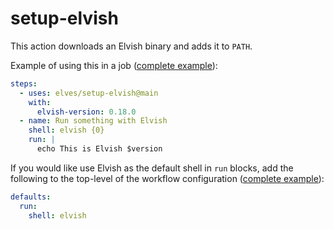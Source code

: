 # setup-elvish

This action downloads an Elvish binary and adds it to `PATH`.

Example of using this in a job ([complete
example](https://github.com/elves/setup-elvish/blob/main/.github/workflows/test.yml)):

```yaml
steps:
  - uses: elves/setup-elvish@main
    with:
      elvish-version: 0.18.0
  - name: Run something with Elvish
    shell: elvish {0}
    run: |
      echo This is Elvish $version
```

If you would like use Elvish as the default shell in `run` blocks, add the
following to the top-level of the workflow configuration
([complete
example](https://github.com/elves/setup-elvish/blob/main/.github/workflows/test_default.yml)):

```yaml
defaults:
  run:
    shell: elvish
```
